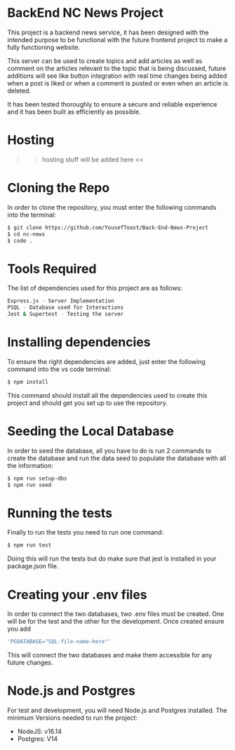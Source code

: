 # BackEnd NC News Project

This project is a backend news service, it has been designed with the intended purpose to be functional with the future frontend project to make a fully functioning website.

This server can be used to create topics and add articles as well as comment on the articles relevant to the topic that is being discussed, future additions will see like button integration with real time changes being added when a post is liked or when a comment is posted or even when an article is deleted.

It has been tested thoroughly to ensure a secure and reliable experience and it has been built as efficiently as possible.

# Hosting

> > hosting stuff will be added here <<

# Cloning the Repo

In order to clone the repository, you must enter the following commands into the terminal:

```bash
$ git clone https://github.com/YousefToast/Back-End-News-Project
$ cd nc-news
$ code .
```

# Tools Required

The list of dependencies used for this project are as follows:

```bash
Express.js - Server Implementation
PSQL - Database used for Interactions
Jest & Supertest - Testing the server
```

# Installing dependencies

To ensure the right dependencies are added, just enter the following command into the vs code terminal:

```bash
$ npm install
```

This command should install all the dependencies used to create this project and should get you set up to use the repository.

# Seeding the Local Database

In order to seed the database, all you have to do is run 2 commands to create the database and run the data seed to populate the database with all the information:

```bash
$ npm run setup-dbs
$ npm run seed
```

# Running the tests

Finally to run the tests you need to run one command:

```bash
$ npm run test
```

Doing this will run the tests but do make sure that jest is installed in your package.json file.

# Creating your .env files

In order to connect the two databases, two .env files must be created. One will be for the test and the other for the development.
Once created ensure you add

```bash
'PGDATABASE="SQL-file-name-here"'
```

This will connect the two databases and make them accessible for any future
changes.

# Node.js and Postgres

For test and development, you will need Node.js and Postgres installed. The minimum Versions needed to run the project:

- NodeJS: v16.14
- Postgres: V14
